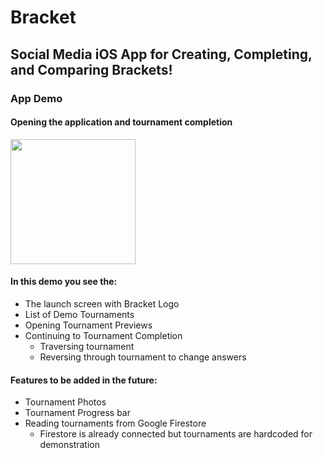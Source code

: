 # Bracket
## Social Media iOS App for Creating, Completing, and Comparing Brackets! 

### App Demo
#### Opening the application and tournament completion
<img src=https://github.com/justingalang/Bracket/blob/master/TournamentCompletionDemo.gif width=200><br>

#### In this demo you see the:
- The launch screen with Bracket Logo
- List of Demo Tournaments
- Opening Tournament Previews
- Continuing to Tournament Completion
  - Traversing tournament 
  - Reversing through tournament to change answers
  
#### Features to be added in the future:
- Tournament Photos
- Tournament Progress bar
- Reading tournaments from Google Firestore
  - Firestore is already connected but tournaments are hardcoded for demonstration
